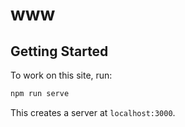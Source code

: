 # www

## Getting Started

To work on this site, run:

```bash
npm run serve
```

This creates a server at `localhost:3000`. 
